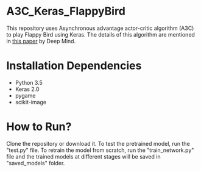 # A3C_Keras_FlappyBird
This repository uses Asynchronous advantage actor-critic algorithm (A3C) to play Flappy Bird using Keras. The details of this algorithm are mentioned in [this paper](https://arxiv.org/pdf/1602.01783.pdf) by Deep Mind.

# Installation Dependencies
* Python 3.5
* Keras 2.0
* pygame 
* scikit-image

# How to Run?
Clone the repository or download it. To test the pretrained model, run the "test.py" file. To retrain the model from scratch, run the "train_network.py" file and the trained models at different stages will be saved in "saved_models" folder.
